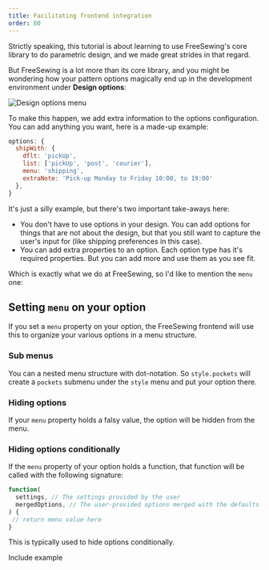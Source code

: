 ```yaml
---
title: Facilitating frontend integration
order: 60
---
```


Strictly speaking, this tutorial is about learning to use FreeSewing's core
library to do parametric design, and we made great strides in that regard.

But FreeSewing is a lot more than its core library, and you might be wondering
how your pattern options magically end up in the development environment under
**Design options**:

![Design options menu](./options.png)

To make this happen, we add extra information to the options configuration.
You can add anything you want, here is a made-up example:

```mjs
options: {
  shipWith: {
    dflt: 'pickUp',
    list: ['pickUp', 'post', 'courier'],
    menu: 'shipping',
    extraNote: 'Pick-up Monday to Friday 10:00, to 19:00'
  },
}
```

It's just a silly example, but there's two important take-aways here:

- You don't have to use options in your design. You can add options for things
  that are not about the design, but that you still want to capture the user's
  input for (like shipping preferences in this case).
- You can add extra properties to an option. Each option type has it's required
  properties. But you can add more and use them as you see fit.

Which is exactly what we do at FreeSewing, so I'd like to mention the `menu` one:

## Setting `menu` on your option

If you set a `menu` property on your option, the FreeSewing frontend will use
this to organize your various options in a menu structure.

### Sub menus
You can a nested menu structure with dot-notation. So `style.pockets` will
create a `pockets` submenu under the `style` menu and put your option there.

### Hiding options

If your `menu` property holds a falsy value, the option will be hidden from the
menu.

### Hiding options conditionally

If the `menu` property of your option holds a function, that function will be called with the following signature:

```mjs
function(
  settings, // The settings provided by the user
  mergedOptions, // The user-provided options merged with the defaults
) {
 // return menu value here
}
```

This is typically used to hide options conditionally.

<Fixme compact>Include example</Fixme>
